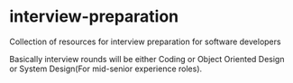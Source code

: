 # interview-preparation
Collection of resources for interview preparation for software developers


Basically interview rounds will be either Coding or Object Oriented Design or System Design(For mid-senior experience roles).
